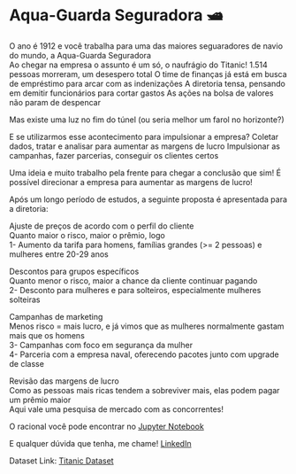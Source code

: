 # Aqua-Guarda Seguradora 🛥️

O ano é 1912 e você trabalha para uma das maiores seguaradores de navio do mundo, a Aqua-Guarda Seguradora  
Ao chegar na empresa o assunto é um só, o naufrágio do Titanic!
1.514 pessoas morreram, um desespero total
O time de finanças já está em busca de empréstimo para arcar com as indenizações
A diretoria tensa, pensando em demitir funcionários para cortar gastos
As ações na bolsa de valores não param de despencar

Mas existe uma luz no fim do túnel (ou seria melhor um farol no horizonte?)

E se utilizarmos esse acontecimento para impulsionar a empresa?
Coletar dados, tratar e analisar para aumentar as margens de lucro
Impulsionar as campanhas, fazer parcerias, conseguir os clientes certos

Uma ideia e muito trabalho pela frente para chegar a conclusão que sim!
É possível direcionar a empresa para aumentar as margens de lucro!

Após um longo período de estudos, a seguinte proposta é apresentada para a diretoria:

Ajuste de preços de acordo com o perfil do cliente  
Quanto maior o risco, maior o prêmio, logo  
1- Aumento da tarifa para homens, famílias grandes (>= 2 pessoas) e mulheres entre 20-29 anos  

Descontos para grupos específicos  
Quanto menor o risco, maior a chance da cliente continuar pagando  
2- Desconto para mulheres e para solteiros, especialmente mulheres solteiras  

Campanhas de marketing  
Menos risco = mais lucro, e já vimos que as mulheres normalmente gastam mais que os homens  
3- Campanhas com foco em segurança da mulher  
4- Parceria com a empresa naval, oferecendo pacotes junto com upgrade de classe  

Revisão das margens de lucro  
Como as pessoas mais ricas tendem a sobreviver mais, elas podem pagar um prêmio maior  
Aqui vale uma pesquisa de mercado com as concorrentes!

O racional você pode encontrar no [Jupyter Notebook](https://github.com/marco-rocha97/properties-prices-prediction/blob/main/titanic-insurance.ipynb)

E qualquer dúvida que tenha, me chame!
[LinkedIn](https://www.linkedin.com/in/marcoapr/)

Dataset Link: 
[Titanic Dataset](https://www.kaggle.com/competitions/titanic)
